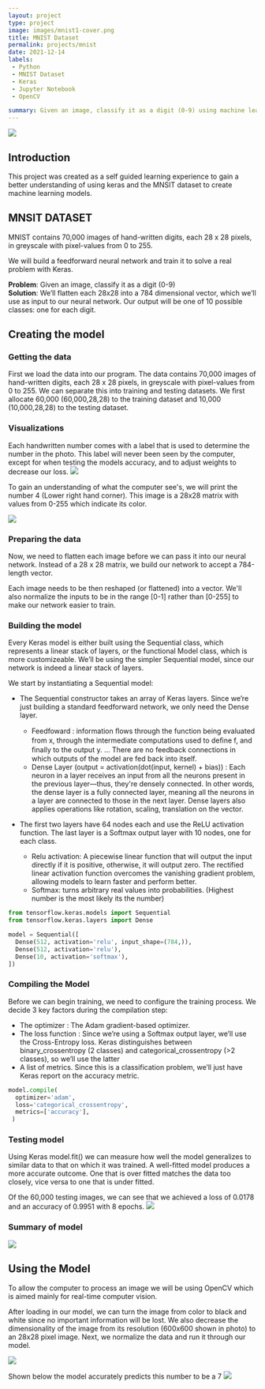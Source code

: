 ```yaml
---
layout: project
type: project
image: images/mnist1-cover.png
title: MNIST Dataset
permalink: projects/mnist
date: 2021-12-14
labels:
 - Python
 - MNIST Dataset
 - Keras
 - Jupyter Notebook
 - OpenCV

summary: Given an image, classify it as a digit (0-9) using machine learning and vision models 
---
```


<img class="ui large centered image" src="../images/mnistop.png">


## Introduction
This project was created as a self guided learning experience to gain a better understanding of using keras and the MNSIT dataset to create machine learning models. 

## MNSIT DATASET
MNIST contains 70,000 images of hand-written digits, each 28 x 28 pixels, in greyscale with pixel-values from 0 to 255.

We will build a feedforward neural network and train it to solve a real problem with Keras.

**Problem**: Given an image, classify it as a digit (0-9)  
**Solution**: We’ll flatten each 28x28 into a 784 dimensional vector, which we’ll use as input to our neural network. Our output will be one of 10 possible classes: one for each digit.

## Creating the model

### Getting the data
First we load the data into our program. The data contains 70,000 images of hand-written digits, each 28 x 28 pixels, in greyscale with pixel-values from 0 to 255. We can separate this into training and testing datasets. We first allocate 60,000 (60,000,28,28) to the training dataset and 10,000 (10,000,28,28) to the testing dataset. 

### Visualizations
Each handwritten number comes with a label that is used to determine the number in the photo. This label will never been seen by the computer, except for when testing the models accuracy, and to adjust weights to decrease our loss.
<img class="ui large centered image" src="../images/mnist1.png">

To gain an understanding of what the computer see's, we will print the number 4 (Lower right hand corner). This image is a 28x28 matrix with values from 0-255 which indicate its color. 

<img class="ui large centered image" src="../images/mnist2.png">


### Preparing the data

Now, we need to flatten each image before we can pass it into our neural network. Instead of a 28 x 28 matrix, we build our network to accept a 784-length vector.

Each image needs to be then reshaped (or flattened) into a vector. We'll also normalize the inputs to be in the range [0-1] rather than [0-255] to make our network easier to train.

### Building the model
Every Keras model is either built using the Sequential class, which represents a linear stack of layers, or the functional Model class, which is more customizeable. We’ll be using the simpler Sequential model, since our network is indeed a linear stack of layers.

We start by instantiating a Sequential model:  

-   The Sequential constructor takes an array of Keras layers. Since we’re just building a standard feedforward network, we only need the Dense layer.
    
    -   Feedfoward : information ﬂows through the function being evaluated from x, through the intermediate computations used to deﬁne f, and ﬁnally to the output y. ... There are no feedback connections in which outputs of the model are fed back into itself.
    -   Dense Layer (output = activation(dot(input, kernel) + bias)) : Each neuron in a layer receives an input from all the neurons present in the previous layer—thus, they're densely connected. In other words, the dense layer is a fully connected layer, meaning all the neurons in a layer are connected to those in the next layer. Dense layers also applies operations like rotation, scaling, translation on the vector.
-   The first two layers have 64 nodes each and use the ReLU activation function. The last layer is a Softmax output layer with 10 nodes, one for each class.
    
    -   Relu activation: A piecewise linear function that will output the input directly if it is positive, otherwise, it will output zero. The rectified linear activation function overcomes the vanishing gradient problem, allowing models to learn faster and perform better.
    -   Softmax: turns arbitrary real values into probabilities. (Highest number is the most likely its the number)
   
```python
from tensorflow.keras.models import Sequential
from tensorflow.keras.layers import Dense

model = Sequential([
  Dense(512, activation='relu', input_shape=(784,)),
  Dense(512, activation='relu'),
  Dense(10, activation='softmax'),
])
```
### Compiling the Model


Before we can begin training, we need to configure the training process. We decide 3 key factors during the compilation step:

-   The optimizer : The Adam gradient-based optimizer.
-   The loss function : Since we’re using a Softmax output layer, we’ll use the Cross-Entropy loss. Keras distinguishes between binary_crossentropy (2 classes) and categorical_crossentropy (>2 classes), so we’ll use the latter
-   A list of metrics. Since this is a classification problem, we’ll just have Keras report on the accuracy metric.

```python
model.compile(
  optimizer='adam',
  loss='categorical_crossentropy',
  metrics=['accuracy'],
 )
 ```
 
### Testing model
Using Keras model.fit() we can measure how well the model generalizes to similar data to that on which it was trained. A well-fitted model produces a more accurate outcome. One that is over fitted matches the data too closely, vice versa to one that is under fitted. 

Of the 60,000 testing images, we can see that we achieved a loss of 0.0178 and an accuracy of 0.9951 with 8 epochs. 
<img class="ui large centered image" src="../images/mnist6.png">

### Summary of model
<img class="ui large centered image" src="../images/mnist3.png">

## Using the Model
To allow the computer to process an image we will be using OpenCV which is aimed mainly for real-time computer vision. 

After loading in our model, we can turn the image from color to black and white since no important information will be lost. We also decrease the dimensionality of the image from its resolution (600x600 shown in photo) to an 28x28 pixel image. Next, we normalize the data and run it through our model. 

<img class="ui large centered image" src="../images/mnist5.png">


Shown below the model accurately predicts this number to be a 7
<img class="ui large centered image" src="../images/mnist4.png">


